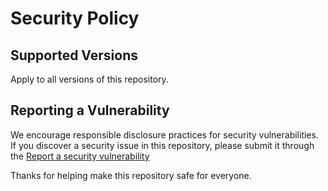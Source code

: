 # Security Policy

## Supported Versions

Apply to all versions of this repository.

## Reporting a Vulnerability

We encourage responsible disclosure practices for security vulnerabilities.
If you discover a security issue in this repository, please submit it through the [Report a security vulnerability](https://github.com/ironwolphern/rundeck/security/advisories/new)

Thanks for helping make this repository safe for everyone.
